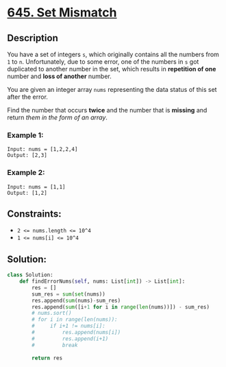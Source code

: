 # [645. Set Mismatch](https://leetcode.com/problems/set-mismatch/description/?envType=daily-question&envId=2024-01-22)

## Description

You have a set of integers `s`, which originally contains all the numbers from `1` to `n`. Unfortunately, due to some error, one of the numbers in `s` got duplicated to another number in the set, which results in **repetition of one** number and **loss of another** number.

You are given an integer array `nums` representing the data status of this set after the error.

Find the number that occurs **twice** and the number that is **missing** and return *them in the form of an array*.


### Example 1:

```
Input: nums = [1,2,2,4]
Output: [2,3]
```

### Example 2:

```
Input: nums = [1,1]
Output: [1,2]
```

## Constraints:

- `2 <= nums.length <= 10^4`
- `1 <= nums[i] <= 10^4`

## Solution:

```python
class Solution:
    def findErrorNums(self, nums: List[int]) -> List[int]:
        res = []
        sum_res = sum(set(nums))
        res.append(sum(nums)-sum_res)
        res.append(sum([i+1 for i in range(len(nums))]) - sum_res)
        # nums.sort()
        # for i in range(len(nums)):
        #     if i+1 != nums[i]:
        #         res.append(nums[i])
        #         res.append(i+1)
        #         break
    
        return res
```

